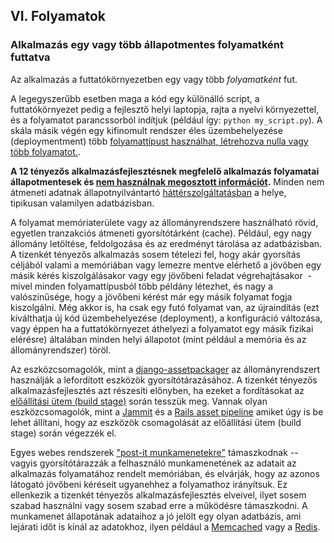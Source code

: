 ## VI. Folyamatok
### Alkalmazás egy vagy több állapotmentes folyamatként futtatva

Az alkalmazás a futtatókörnyezetben egy vagy több *folyamatként* fut.

A legegyszerűbb esetben maga a kód egy különálló script, a futtatókörnyezet pedig a fejlesztő helyi laptopja, rajta a nyelvi környezettel, és a folyamatot parancssorból indítjuk (például így: `python my_script.py`). A skála másik végén egy kifinomult rendszer éles üzembehelyezése (deploymentment) több [folyamattípust használhat, létrehozva nulla vagy több folyamatot.](./concurrency).

**A 12 tényezős alkalmazásfejlesztésnek megfelelő alkalmazás folyamatai állapotmentesek és [nem használnak megosztott információt](http://en.wikipedia.org/wiki/Shared_nothing_architecture).**  Minden nem átmeneti adatnak állapotnyilvántartó [háttérszolgáltatásban](./backing-services) a helye, tipikusan valamilyen adatbázisban.

A folyamat memóriaterülete vagy az állományrendszere használható rövid, egyetlen tranzakciós átmeneti gyorsítótárként (cache). Például, egy nagy állomány letöltése, feldolgozása és az eredményt tárolása az adatbázisban. A tizenkét tényezős alkalmazás sosem tételezi fel, hogy akár gyorsítás céljából valami a memóriában vagy lemezre mentve elérhető a jövöben egy másik kérés kiszolgálásakor vagy egy jövőbeni feladat végrehajtásakor  - mivel minden folyamattípusból több példány létezhet, és nagy a valószínűsége, hogy a jövőbeni kérést már egy másik folyamat fogja kiszolgálni. Még akkor is, ha csak egy futó folyamat van, az újraindítás (ezt kiválthatja új kód üzembehelyezése (deployment), a konfiguráció változása, vagy éppen ha a futtatókörnyezet áthelyezi a folyamatot egy másik fizikai elérésre) általában minden helyi állapotot (mint például a memória és az állományrendszer) töröl.

Az eszközcsomagolók, mint a [django-assetpackager](http://code.google.com/p/django-assetpackager/) az állományrendszert használják a lefordított eszközök gyorsítótárazásához. A tizenkét tényezős alkalmazásfejlesztés azt részesíti előnyben, ha ezeket a fordításokat az [előállítási ütem (build stage)](/build-release-run) során tesszük meg. Vannak olyan eszközcsomagolók, mint a [Jammit](http://documentcloud.github.com/jammit/) és a [Rails asset pipeline](http://ryanbigg.com/guides/asset_pipeline.html) amiket úgy is be lehet állítani, hogy az eszközök csomagolását az előállítási ütem (build stage) során végezzék el.

Egyes webes rendszerek ["post-it munkamenetekre"](http://en.wikipedia.org/wiki/Load_balancing_%28computing%29#Persistence) támaszkodnak -- vagyis gyorsítótárazzák a felhasználó munkamenetének az adatait az alkalmazás folyamatához rendelt memóriában, és elvárják, hogy az azonos látogató jövőbeni kéréseit ugyanehhez a folyamathoz irányítsuk. Ez ellenkezik a tizenkét tényezős alkalmazásfejlesztés elveivel, ilyet sosem szabad használni vagy sosem szabad erre a működésre támaszkodni. A munkamenet állapotának adataihoz a jó jelölt egy olyan adatbázis, ami lejárati időt is kínál az adatokhoz, ilyen például a [Memcached](http://memcached.org/) vagy a [Redis](http://redis.io/).
